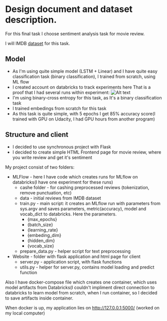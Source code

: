 # Design document and dataset description.

For this final task I choose sentiment analysis task for movie review.

I will IMDB [dataset](https://www.kaggle.com/lakshmi25npathi/imdb-dataset-of-50k-movie-reviews) for this task.

## Model
* As I'm using quite simple model (LSTM + Linear) and I have quite easy classification task (binary classification), I trained from scratch, using ML flow
* I created account on databricks to track experiments here
That is a proof that I had several runs within experiment:
![Alt text](/databricks.jpg?raw=true "Optional Title")
* I'm using binary-cross entropy for this task, as It's a binary classification task
* I trained embedings from scratch for this task
* As this task is quite simple, with 5 epochs I get 85% accuracy score(I trained with GPU on Udacity, I had GPU hours from another program)

## Structure and client 
* I decided to use synchronous project with Flask
* I decided to create simple HTML Frontend page for movie review, where you write review and get it's sentiment

My project consist of two folders:
* MLFlow - here I have code which creates runs for MLflow on databricks(I have one experiment for these runs)
  * cashe folder - for cashing preprocessed reviews (tokenization, remove punctuation, etc) 
  * data - initial reviews from IMDB dataset
  * train.py - main script: it creates an MLflow run with parameters from sys.argv and saves parameters, metric(accuracy), model and vocab_dict to databricks. Here the parameters.
    * {max_epochs} 
    * {batch_size} 
    * {learning_rate} 
    * {embeding_dim} 
    * {hidden_dim} 
    * {vocab_size}
  * prepare_data.py - helper script for text preprocessing
* Website - folder with flask application and html page for client
  * server.py - application script, with flask functions
  * utils.py - helper for server.py, contains model loading and predict function

Also I have docker-compose file which creates one container, which uses model artifacts from Databricks(I couldn't impliment direct connection to databricks to learn model from scratch, when I run container, so I decided to save artifacts inside container.

When docker is up, my application lies on http://127.0.0.1:5000/ (worked on my local computer)
